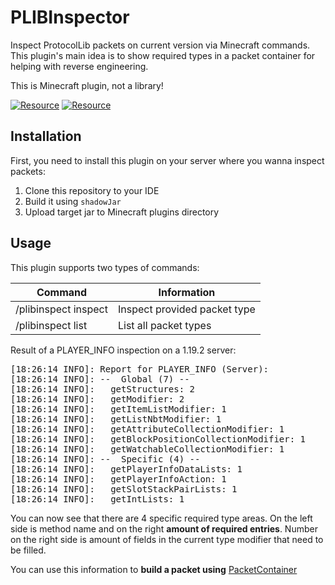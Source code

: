 # PLIBInspector

Inspect ProtocolLib packets on current version via Minecraft commands.<br>
This plugin's main idea is to show required types in a packet container for helping with reverse engineering.

This is Minecraft plugin, not a library!

[![Resource](https://img.shields.io/github/v/release/ZorTik/PLIBInspector?style=for-the-badge)](https://github.com/ZorTik/PLIBInspector/releases) [![Resource](https://img.shields.io/github/license/ZorTik/PLIBInspector?style=for-the-badge)](https://github.com/ZorTik/PLIBInspector)

## Installation
First, you need to install this plugin on your server where you wanna inspect packets:
1. Clone this repository to your IDE
2. Build it using ```shadowJar```
3. Upload target jar to Minecraft plugins directory

## Usage
This plugin supports two types of commands:<br>
<table>
  <thead>
    <th>Command</th>
    <th>Information</th>
  </thead>
  <tbody>
    <tr>
      <td>/plibinspect inspect <PACKET NAME></td>
      <td>Inspect provided packet type</td>
    </tr>
    <tr>
      <td>/plibinspect list</td>
      <td>List all packet types</td>
    </tr>
  </tbody>
</table>

Result of a PLAYER_INFO inspection on a 1.19.2 server:
<pre>
[18:26:14 INFO]: Report for PLAYER_INFO (Server):
[18:26:14 INFO]: --  Global (7) --
[18:26:14 INFO]:   getStructures: 2
[18:26:14 INFO]:   getModifier: 2
[18:26:14 INFO]:   getItemListModifier: 1
[18:26:14 INFO]:   getListNbtModifier: 1
[18:26:14 INFO]:   getAttributeCollectionModifier: 1
[18:26:14 INFO]:   getBlockPositionCollectionModifier: 1
[18:26:14 INFO]:   getWatchableCollectionModifier: 1
[18:26:14 INFO]: --  Specific (4) --
[18:26:14 INFO]:   getPlayerInfoDataLists: 1
[18:26:14 INFO]:   getPlayerInfoAction: 1
[18:26:14 INFO]:   getSlotStackPairLists: 1
[18:26:14 INFO]:   getIntLists: 1
</pre>

You can now see that there are 4 specific required type areas. On the left side is method name and on the right **amount of required entries**. Number on the right side is amount of fields in the current type modifier that need to be filled.<br>

You can use this information to **build a packet using** <a href="https://github.com/dmulloy2/ProtocolLib/wiki/PacketContainer">PacketContainer</a>
